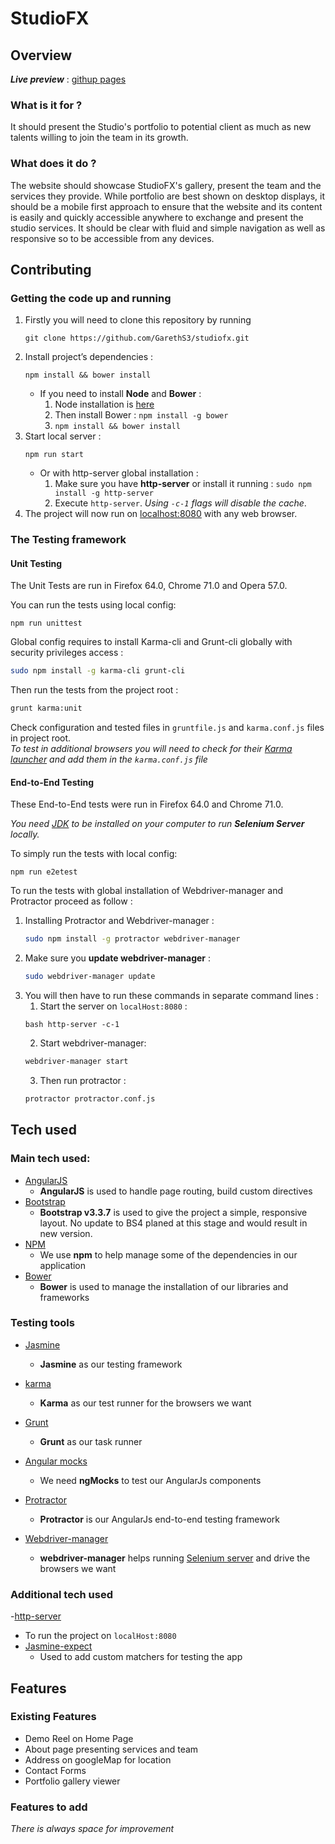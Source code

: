 # StudioFX

## Overview

**_Live preview_** :
[githup pages](https://gareths3.github.io/studiofx/)  

### What is it for ?

It should present the Studio's portfolio to potential client as much as new talents willing to join the team in its growth.

### What does it do ?

The website should showcase StudioFX's gallery, present the team and the services they provide.
While portfolio are best shown on desktop displays, it should be a mobile first approach to ensure that the website and its content is easily and quickly accessible anywhere to exchange and present the studio services.
It should be clear with fluid and simple navigation as well as responsive so to be accessible from any devices.

## Contributing

### Getting the code up and running

1. Firstly you will need to clone this repository by running
   ```
   git clone https://github.com/GarethS3/studiofx.git
   ```
2. Install project’s dependencies :
   ```
   npm install && bower install
   ```
   - If you need to install **Node** and **Bower** :
      1. Node installation is [here](https://nodejs.org/en/)
      2. Then install Bower : `npm install -g bower`
      3. `npm install && bower install`
3. Start local server :
   ```
   npm run start
   ```
   -  Or with http-server global installation :
      1. Make sure you have **http-server** or install it running : `sudo npm install -g http-server`
      2. Execute `http-server`. _Using ` -c-1 ` flags will disable the cache_.
4. The project will now run on [localhost:8080](http://127.0.0.1:8080) with any web browser.

### The Testing framework

#### Unit Testing

The Unit Tests are run in Firefox 64.0, Chrome 71.0 and Opera 57.0.

You can run the tests using local config:
```
npm run unittest
```
Global config requires to install Karma-cli and Grunt-cli globally with security privileges access :
```bash
sudo npm install -g karma-cli grunt-cli
```
Then run the tests from the project root : 
```bash
grunt karma:unit
```

Check configuration and tested files in `gruntfile.js` and `karma.conf.js` files in project root.  
_To test in additional browsers you will need to check for their [Karma launcher](https://npmjs.org/browse/keyword/karma-launcher) and add them in the ` karma.conf.js ` file_


#### End-to-End Testing

These End-to-End tests were run in Firefox 64.0 and Chrome 71.0.

_You need [JDK](http://www.oracle.com/technetwork/java/javase/downloads/index.html) to be installed on your computer to run **Selenium Server** locally._

To simply run the tests with local config:
```
npm run e2etest
```
To run the tests with global installation of Webdriver-manager and Protractor proceed as follow :
1. Installing Protractor and Webdriver-manager :
   ```bash
   sudo npm install -g protractor webdriver-manager
   ```
2. Make sure you **update webdriver-manager** :
   ```bash
   sudo webdriver-manager update
   ```
3. You will then have to run these commands in separate command lines :
   1. Start the server on `localHost:8080` :
   ```
   bash http-server -c-1
   ```
   2. Start webdriver-manager:
   ```bash
   webdriver-manager start
   ```
   3. Then run protractor :
   ```bash
   protractor protractor.conf.js
   ```

## Tech used

### Main tech used:

- [AngularJS](https://angularjs.org/)
	- **AngularJS** is used to handle page routing, build custom directives
- [Bootstrap](http://getbootstrap.com/)
	- **Bootstrap v3.3.7** is used to give the project a simple, responsive layout. No update to BS4 planed at this stage and would result in new version.
- [NPM](https://www.npmjs.com/)
	- We use **npm** to help manage some of the dependencies in our application
- [Bower](https://bower.io/)
	- **Bower** is used to manage the installation of our libraries and frameworks
 
### Testing tools

- [Jasmine](https://jasmine.github.io/)
	- **Jasmine** as our testing framework
- [karma](https://karma-runner.github.io/2.0/index.html)
	- **Karma** as our test runner for the browsers we want
- [Grunt](https://gruntjs.com/)
	- **Grunt** as our task runner
- [Angular mocks](https://docs.angularjs.org/api/ngMock)
	- We need **ngMocks** to test our AngularJs components

- [Protractor](https://www.protractortest.org/#/)
	- **Protractor** is our AngularJs end-to-end testing framework
- [Webdriver-manager](https://www.protractortest.org/#/server-setup)
	- **webdriver-manager** helps running [Selenium server](https://www.seleniumhq.org/) and drive the browsers we want

### Additional tech used

-[http-server](https://www.npmjs.com/package/http-server)
  - To run the project on ` localHost:8080 `
- [Jasmine-expect](https://www.npmjs.com/package/jasmine-expect)
  - Used to add custom matchers for testing the app


## Features

### Existing Features

- Demo Reel on Home Page
- About page presenting services and team
- Address on googleMap for location
- Contact Forms
- Portfolio gallery viewer

### Features to add

_There is always space for improvement_